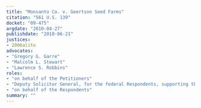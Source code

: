 ```yaml
---
title: "Monsanto Co. v. Geertson Seed Farms"
citation: "561 U.S. 139"
docket: "09-475"
argdate: "2010-04-27"
publishdate: "2010-06-21"
justices:
- 2006alito
advocates:
- "Gregory G. Garre"
- "Malcolm L. Stewart"
- "Lawrence S. Robbins"
roles:
- "on behalf of the Petitioners"
- "Deputy Solicitor General, for the federal Respondents, supporting the Petitioners"
- "on behalf of the Respondents"
summary: ""
---
```


